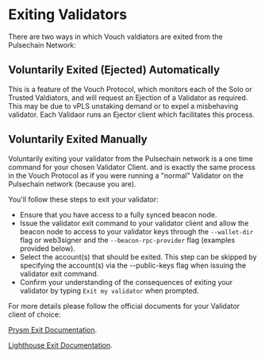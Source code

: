 # Exiting Validators

There are two ways in which Vouch valdiators are exited from the Pulsechain Network:

## Voluntarily Exited (Ejected) Automatically 
This is a feature of the Vouch Protocol, which monitors each of the Solo or Trusted Valdiators, and will request an Ejection of a Validator as required. This may be due to vPLS unstaking demand or to expel a misbehaving validator. Each Validaor runs an Ejector client which facilitates this process.


## Voluntarily Exited Manually

Voluntarily exiting your validator from the Pulsechain network is a one time command for your chosen Validator Client. and is exactly the same process in the Vouch Protocol as if you were running a "normal" Validator on the Pulsechain network (because you are). 

You'll follow these steps to exit your validator:
- Ensure that you have access to a fully synced beacon node.
- Issue the validator exit command to your validator client and allow the beacon node to access to your validator keys through the `--wallet-dir` flag or web3signer and the `--beacon-rpc-provider` flag (examples provided below).
- Select the account(s) that should be exited. This step can be skipped by specifying the account(s) via the --public-keys flag when issuing the validator exit command.
- Confirm your understanding of the consequences of exiting your validator by typing `Exit my validator` when prompted.

For more details please follow the official documents for your Validator client of choice:

[Prysm Exit Documentation](https://docs.prylabs.network/docs/wallet/exiting-a-validator).

[Lighthouse Exit Documentation](https://lighthouse-book.sigmaprime.io/voluntary-exit.html).


